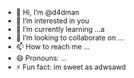 - 👋 Hi, I’m @d4dman
- 👀 I’m interested in you
- 🌱 I’m currently learning ...a
- 💞️ I’m looking to collaborate on ...
- 📫 How to reach me ...
- 😄 Pronouns: ...
- ⚡ Fun fact: im sweet as
adwsawd
<!--- a
d4dman/d4dman is a ✨ special ✨ repository because its `README.md` (this file) appears on your GitHub profile.
You can click the Preview link to take a look at your changes.
--->
